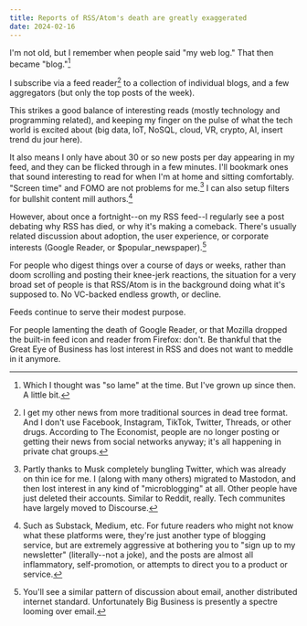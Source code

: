 ```yaml
---
title: Reports of RSS/Atom's death are greatly exaggerated
date: 2024-02-16
---
```


I'm not old, but I remember when people said "my web log." That then
became "blog."[^1]

I subscribe via a feed reader[^2] to a collection of individual blogs,
and a few aggregators (but only the top posts of the week).

This strikes a good balance of interesting reads (mostly technology
and programming related), and keeping my finger on the pulse of what
the tech world is excited about (big data, IoT, NoSQL, cloud, VR,
crypto, AI, insert trend du jour here).

It also means I only have about 30 or so new posts per day appearing
in my feed, and they can be flicked through in a few minutes. I'll
bookmark ones that sound interesting to read for when I'm at home and
sitting comfortably. "Screen time" and FOMO are not problems for
me.[^3] I can also setup filters for bullshit content mill
authors.[^5]

However, about once a fortnight--on my RSS feed--I regularly see a
post debating why RSS has died, or why it's making a comeback. There's
usually related discussion about adoption, the user experience, or
corporate interests (Google Reader, or $popular_newspaper).[^4]

For people who digest things over a course of days or weeks, rather
than doom scrolling and posting their knee-jerk reactions, the
situation for a very broad set of people is that RSS/Atom is in the
background doing what it's supposed to. No VC-backed endless growth, or
decline.

Feeds continue to serve their modest purpose.

For people lamenting the death of Google Reader, or that Mozilla
dropped the built-in feed icon and reader from Firefox: don't. Be
thankful that the Great Eye of Business has lost interest in RSS and
does not want to meddle in it anymore.

[^1]: Which I thought was "so lame" at the time. But I've grown up
    since then. A little bit.

[^2]: I get my other news from more traditional sources in dead tree
    format. And I don't use Facebook, Instagram, TikTok, Twitter,
    Threads, or other drugs. According to The Economist, people are no
    longer posting or getting their news from social networks anyway;
    it's all happening in private chat groups.

[^3]: Partly thanks to Musk completely bungling Twitter, which was
    already on thin ice for me. I (along with many others) migrated to
    Mastodon, and then lost interest in any kind of "microblogging" at
    all. Other people have just deleted their accounts. Similar to
    Reddit, really. Tech communites have largely moved to Discourse.

[^4]: You'll see a similar pattern of discussion about email, another
    distributed internet standard. Unfortunately Big Business is
    presently a spectre looming over email.

[^5]: Such as Substack, Medium, etc. For future readers who might not
    know what these platforms were, they're just another type of
    blogging service, but are extremely aggressive at bothering you to
    "sign up to my newsletter" (literally--not a joke), and the posts
    are almost all inflammatory, self-promotion, or attempts to direct
    you to a product or service.
